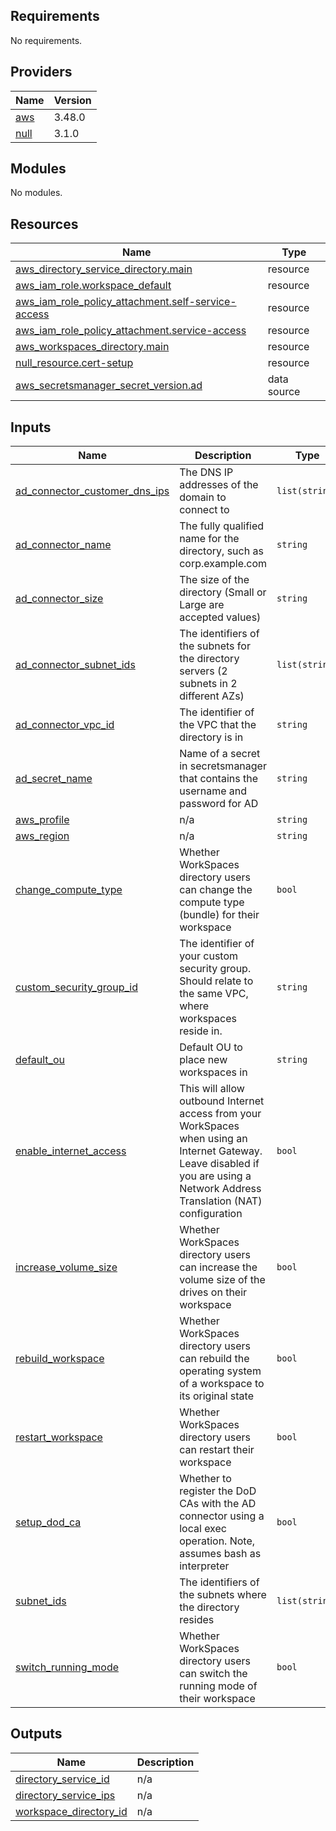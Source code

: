 ## Requirements

No requirements.

## Providers

| Name | Version |
|------|---------|
| <a name="provider_aws"></a> [aws](#provider\_aws) | 3.48.0 |
| <a name="provider_null"></a> [null](#provider\_null) | 3.1.0 |

## Modules

No modules.

## Resources

| Name | Type |
|------|------|
| [aws_directory_service_directory.main](https://registry.terraform.io/providers/hashicorp/aws/latest/docs/resources/directory_service_directory) | resource |
| [aws_iam_role.workspace_default](https://registry.terraform.io/providers/hashicorp/aws/latest/docs/resources/iam_role) | resource |
| [aws_iam_role_policy_attachment.self-service-access](https://registry.terraform.io/providers/hashicorp/aws/latest/docs/resources/iam_role_policy_attachment) | resource |
| [aws_iam_role_policy_attachment.service-access](https://registry.terraform.io/providers/hashicorp/aws/latest/docs/resources/iam_role_policy_attachment) | resource |
| [aws_workspaces_directory.main](https://registry.terraform.io/providers/hashicorp/aws/latest/docs/resources/workspaces_directory) | resource |
| [null_resource.cert-setup](https://registry.terraform.io/providers/hashicorp/null/latest/docs/resources/resource) | resource |
| [aws_secretsmanager_secret_version.ad](https://registry.terraform.io/providers/hashicorp/aws/latest/docs/data-sources/secretsmanager_secret_version) | data source |

## Inputs

| Name | Description | Type | Default | Required |
|------|-------------|------|---------|:--------:|
| <a name="input_ad_connector_customer_dns_ips"></a> [ad\_connector\_customer\_dns\_ips](#input\_ad\_connector\_customer\_dns\_ips) | The DNS IP addresses of the domain to connect to | `list(string)` | n/a | yes |
| <a name="input_ad_connector_name"></a> [ad\_connector\_name](#input\_ad\_connector\_name) | The fully qualified name for the directory, such as corp.example.com | `string` | n/a | yes |
| <a name="input_ad_connector_size"></a> [ad\_connector\_size](#input\_ad\_connector\_size) | The size of the directory (Small or Large are accepted values) | `string` | `"Large"` | no |
| <a name="input_ad_connector_subnet_ids"></a> [ad\_connector\_subnet\_ids](#input\_ad\_connector\_subnet\_ids) | The identifiers of the subnets for the directory servers (2 subnets in 2 different AZs) | `list(string)` | n/a | yes |
| <a name="input_ad_connector_vpc_id"></a> [ad\_connector\_vpc\_id](#input\_ad\_connector\_vpc\_id) | The identifier of the VPC that the directory is in | `string` | n/a | yes |
| <a name="input_ad_secret_name"></a> [ad\_secret\_name](#input\_ad\_secret\_name) | Name of a secret in secretsmanager that contains the username and password for AD | `string` | n/a | yes |
| <a name="input_aws_profile"></a> [aws\_profile](#input\_aws\_profile) | n/a | `string` | n/a | yes |
| <a name="input_aws_region"></a> [aws\_region](#input\_aws\_region) | n/a | `string` | n/a | yes |
| <a name="input_change_compute_type"></a> [change\_compute\_type](#input\_change\_compute\_type) | Whether WorkSpaces directory users can change the compute type (bundle) for their workspace | `bool` | `false` | no |
| <a name="input_custom_security_group_id"></a> [custom\_security\_group\_id](#input\_custom\_security\_group\_id) | The identifier of your custom security group. Should relate to the same VPC, where workspaces reside in. | `string` | `""` | no |
| <a name="input_default_ou"></a> [default\_ou](#input\_default\_ou) | Default OU to place new workspaces in | `string` | n/a | yes |
| <a name="input_enable_internet_access"></a> [enable\_internet\_access](#input\_enable\_internet\_access) | This will allow outbound Internet access from your WorkSpaces when using an Internet Gateway. Leave disabled if you are using a Network Address Translation (NAT) configuration | `bool` | `false` | no |
| <a name="input_increase_volume_size"></a> [increase\_volume\_size](#input\_increase\_volume\_size) | Whether WorkSpaces directory users can increase the volume size of the drives on their workspace | `bool` | `false` | no |
| <a name="input_rebuild_workspace"></a> [rebuild\_workspace](#input\_rebuild\_workspace) | Whether WorkSpaces directory users can rebuild the operating system of a workspace to its original state | `bool` | `false` | no |
| <a name="input_restart_workspace"></a> [restart\_workspace](#input\_restart\_workspace) | Whether WorkSpaces directory users can restart their workspace | `bool` | `true` | no |
| <a name="input_setup_dod_ca"></a> [setup\_dod\_ca](#input\_setup\_dod\_ca) | Whether to register the DoD CAs with the AD connector using a local exec operation. Note, assumes bash as interpreter | `bool` | `false` | no |
| <a name="input_subnet_ids"></a> [subnet\_ids](#input\_subnet\_ids) | The identifiers of the subnets where the directory resides | `list(string)` | n/a | yes |
| <a name="input_switch_running_mode"></a> [switch\_running\_mode](#input\_switch\_running\_mode) | Whether WorkSpaces directory users can switch the running mode of their workspace | `bool` | `false` | no |

## Outputs

| Name | Description |
|------|-------------|
| <a name="output_directory_service_id"></a> [directory\_service\_id](#output\_directory\_service\_id) | n/a |
| <a name="output_directory_service_ips"></a> [directory\_service\_ips](#output\_directory\_service\_ips) | n/a |
| <a name="output_workspace_directory_id"></a> [workspace\_directory\_id](#output\_workspace\_directory\_id) | n/a |
